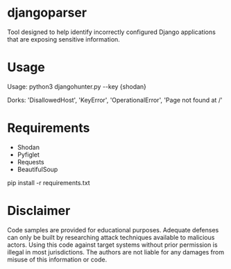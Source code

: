 # djangoparser
Tool designed to help identify incorrectly configured Django applications that are exposing sensitive information.

 # Usage
 
Usage: python3 djangohunter.py --key {shodan}

Dorks: 'DisallowedHost', 'KeyError', 'OperationalError', 'Page not found at /'

# Requirements
- Shodan  
- Pyfiglet  
- Requests  
- BeautifulSoup  

pip install -r requirements.txt

# Disclaimer
Code samples are provided for educational purposes. Adequate defenses can only be built by researching attack techniques available to malicious actors. Using this code against target systems without prior permission is illegal in most jurisdictions. The authors are not liable for any damages from misuse of this information or code.
